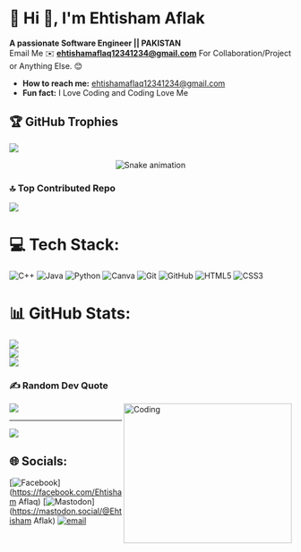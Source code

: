 # 💫 Hi 👋, I'm Ehtisham Aflak
**A passionate Software Engineer || PAKISTAN**
<br>
Email Me ✉️ **ehtishamaflaq12341234@gmail.com** For Collaboration/Project or Anything Else. 😊
-  **How to reach me:** ehtishamaflaq12341234@gmail.com
-  **Fun fact:** I Love Coding and Coding Love Me
## 🏆 GitHub Trophies
![](https://github-profile-trophy.vercel.app/?username=ehtishamaflaq3&theme=radical&no-frame=false&no-bg=true&margin-w=4)

<div align="center">
  <img src="https://profile-readme-generator.com/assets/snake.svg" alt="Snake animation" />
</div>

### 🔝 Top Contributed Repo
![](https://github-contributor-stats.vercel.app/api?username=ehtishamaflaq3&limit=5&theme=dark&combine_all_yearly_contributions=true)


# 💻 Tech Stack:
![C++](https://img.shields.io/badge/c++-%2300599C.svg?style=for-the-badge&logo=c%2B%2B&logoColor=white) ![Java](https://img.shields.io/badge/java-%23ED8B00.svg?style=for-the-badge&logo=openjdk&logoColor=white) ![Python](https://img.shields.io/badge/python-3670A0?style=for-the-badge&logo=python&logoColor=ffdd54) ![Canva](https://img.shields.io/badge/Canva-%2300C4CC.svg?style=for-the-badge&logo=Canva&logoColor=white) ![Git](https://img.shields.io/badge/git-%23F05033.svg?style=for-the-badge&logo=git&logoColor=white) ![GitHub](https://img.shields.io/badge/github-%23121011.svg?style=for-the-badge&logo=github&logoColor=white) ![HTML5](https://img.shields.io/badge/html5-%23E34F26.svg?style=for-the-badge&logo=html5&logoColor=white) ![CSS3](https://img.shields.io/badge/css3-%231572B6.svg?style=for-the-badge&logo=css3&logoColor=white)
# 📊 GitHub Stats:
![](https://github-readme-stats.vercel.app/api?username=ehtishamaflaq3&theme=dark&hide_border=false&include_all_commits=false&count_private=false)<br/>
![](https://nirzak-streak-stats.vercel.app/?user=ehtishamaflaq3&theme=dark&hide_border=false)<br/>
![](https://github-readme-stats.vercel.app/api/top-langs/?username=ehtishamaflaq3&theme=dark&hide_border=false&include_all_commits=false&count_private=false&layout=compact)
### ✍️ Random Dev Quote
![](https://quotes-github-readme.vercel.app/api?type=horizontal&theme=radical)
<img align="right" alt="Coding" height=250 width=300 src="https://cdn.dribbble.com/users/1187836/screenshots/6539429/programer.gif" />

---
[![](https://visitcount.itsvg.in/api?id=ehtishamaflaq3&icon=0&color=0)](https://visitcount.itsvg.in)

## 🌐 Socials:
[![Facebook](https://img.shields.io/badge/Facebook-%231877F2.svg?logo=Facebook&logoColor=white)](https://facebook.com/Ehtisham Aflaq) [![Mastodon](https://img.shields.io/badge/-MASTODON-%232B90D9?logo=mastodon&logoColor=white)](https://mastodon.social/@Ehtisham Aflak) [![email](https://img.shields.io/badge/Email-D14836?logo=gmail&logoColor=white)](mailto:ehtishamaflaq12341234@gmail.com) 


<!-- Proudly created with GPRM ( https://gprm.itsvg.in ) -->
